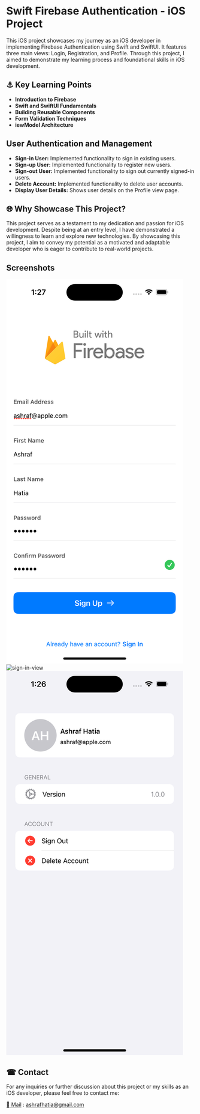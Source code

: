 
# Swift Firebase Authentication - iOS Project

This iOS project showcases my journey as an iOS developer in implementing Firebase Authentication using Swift and SwiftUI. It features three main views: Login, Registration, and Profile. Through this project, I aimed to demonstrate my learning process and foundational skills in iOS development.

## ⚓ Key Learning Points

- **Introduction to Firebase**
- **Swift and SwiftUI Fundamentals**
- **Building Reusable Components**
- **Form Validation Techniques**
- **iewModel Architecture**

## User Authentication and Management

- **Sign-in User:** Implemented functionality to sign in existing users.
- **Sign-up User:** Implemented functionality to register new users.
- **Sign-out User:** Implemented functionality to sign out currently signed-in users.
- **Delete Account:** Implemented functionality to delete user accounts.
- **Display User Details:** Shows user details on the Profile view page.

## 🌐 Why Showcase This Project?

This project serves as a testament to my dedication and passion for iOS development. Despite being at an entry level, I have demonstrated a willingness to learn and explore new technologies. By showcasing this project, I aim to convey my potential as a motivated and adaptable developer who is eager to contribute to real-world projects.

## Screenshots

![registraion-view](screenShots/registraion-view.png)
![sign-in-view](screenShots/sign-in-viewpng)
![profile-view](screenShots/profile-view.png)

##  ☎ Contact

For any inquiries or further discussion about this project or my skills as an iOS developer, please feel free to contact me:

[📧 Mail](mailto:ashrafhatia@gmail.com ) : ashrafhatia@gmail.com 
